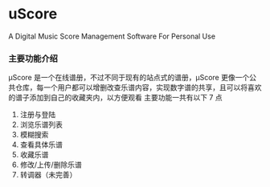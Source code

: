 # uScore
A Digital Music Score Management Software For Personal Use

### 主要功能介绍
μScore 是一个在线谱册，不过不同于现有的站点式的谱册，μScore 更像一个公共仓库，每一个用户都可以增删改查乐谱内容，实现数字谱的共享，且可以将喜欢的谱子添加到自己的收藏夹内，以方便观看
主要功能一共有以下 7 点

1. 注册与登陆
2. 浏览乐谱列表
3. 模糊搜索
4. 查看具体乐谱
5. 收藏乐谱
6. 修改/上传/删除乐谱
7. 转调器（未完善）

